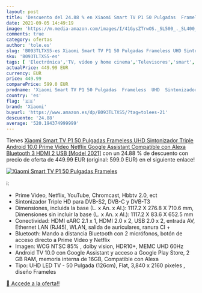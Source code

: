 ```yaml
---
layout: post
title: 'Descuento del 24.88 % en Xiaomi Smart TV P1 50 Pulgadas  Frameles'
date: 2021-09-05 14:49:19
image: 'https://m.media-amazon.com/images/I/41GysZTrwOS._SL500_._SL400_.jpg'
comments: true
category: ofertas
author: 'tole.es'
slug: 'B093TLTXS5-es Xiaomi Smart TV P1 50 Pulgadas Frameless UHD Sintonizador...'
sku: 'B093TLTXS5-es'
tags: [ 'Electrónica','TV, vídeo y home cinema','Televisores','smart','tv','xiaomi', ]
actualPrice: 449.99 EUR
currency: EUR
price: 449.99
comparePrice: 599.0 EUR
prodname: 'Xiaomi Smart TV P1 50 Pulgadas  Frameless  UHD  Sintonizador Triple  Android 10.0  Prime Video  Netflix  Google Assistant  Compatible con Alexa  Bluetooth  3 HDMI  2 USB  [Model 2021]'
country: 'es'
flag: '🇪🇸'
brand: 'Xiaomi'
buyurl: 'https://www.amazon.es/dp/B093TLTXS5/?tag=tolees-21'
descuento: '24.88'
average: '520.194374999999'
---
```


Tienes [Xiaomi Smart TV P1 50 Pulgadas  Frameless  UHD  Sintonizador Triple  Android 10.0  Prime Video  Netflix  Google Assistant  Compatible con Alexa  Bluetooth  3 HDMI  2 USB  [Model 2021]](https://www.amazon.es/dp/B093TLTXS5/?tag=tolees-21) con un 24.88 % de descuento con precio de oferta de 449.99 EUR (original: 599.0 EUR) en el siguiente enlace!

[![Xiaomi Smart TV P1 50 Pulgadas  Frameles](https://m.media-amazon.com/images/I/41GysZTrwOS._SL500_._SL400_.jpg)](https://www.amazon.es/dp/B093TLTXS5/?tag=tolees-21)

ℹ️:

- Prime Video, Netflix, YouTube, Chromcast, Hbbtv 2.0, ect
- Sintonizador Triple HD para DVB-S2, DVB-C y DVB-T3
- Dimensiones, incluida la base (L. x An. x Al.): 1117.2 X 276.8 X 710.6 mm, Dimensiones sin incluir la base (L. x An. x Al.): 1117.2 X 83.6 X 652.5 mm
- Conectividad: HDMI eARC 2.1 x 1, HDMI 2.0 x 2, USB 2.0 x 2, entrada AV, Ethernet LAN (RJ45), WLAN, salida de auriculares, ranura CI +
- Bluetooth: Mando a distancia Bluetooth con 2 micrófonos, botón de acceso directo a Prime Video y Netflix
- Imagen: WCG NTSC 85% , dolby vision, HDR10+, MEMC UHD 60Hz
- Android TV 10.0 con Google Assistant y acceso a Google Play Store, 2 GB RAM, memoria interna de 16GB, Compatible con Alexa
- Tipo: UHD LED TV - 50 Pulgada (126cm), Flat, 3,840 x 2160 pixeles , diseño Frameles

[🛒 Accede a la oferta!!](https://www.amazon.es/dp/B093TLTXS5/?tag=tolees-21)
